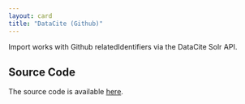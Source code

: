 ```yaml
---
layout: card
title: "DataCite (Github)"
---
```


Import works with Github relatedIdentifiers via the DataCite Solr API.

## Source Code
The source code is available [here](https://github.com/lagotto/lagotto/blob/master/app/models/agents/datacite_github.rb).


